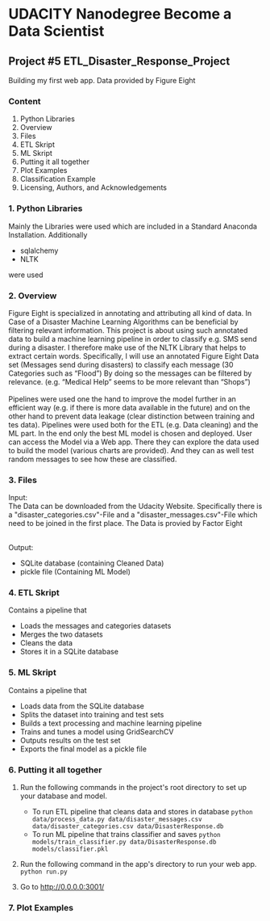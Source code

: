 # UDACITY Nanodegree Become a Data Scientist 

## Project #5 ETL_Disaster_Response_Project
Building my first web app. Data provided by Figure Eight

### Content
1. Python Libraries
2. Overview
3. Files
4. ETL Skript
5. ML Skript
6. Putting it all together
7. Plot Examples
8. Classification Example
9. Licensing, Authors, and Acknowledgements

### 1. Python Libraries
Mainly the Libraries were used which are included in a Standard Anaconda Installation. Additionally 
- sqlalchemy
- NLTK <br>

were used

### 2. Overview

Figure Eight is specialized in annotating and attributing all kind of data. In Case of a Disaster Machine Learning Algorithms can be beneficial by filtering relevant information. This project is about using such annotated data to build a machine learning pipeline in order to classify e.g. SMS send during a disaster. I therefore make use of the NLTK Library that helps to extract certain words. Specifically, I will use an annotated Figure Eight Data set (Messages send during disasters) to classify each message (30 Categories such as “Flood”) By doing so the messages can be filtered by relevance. (e.g. “Medical Help” seems to be more relevant than “Shops”) <br>
<br>
Pipelines were used one the hand to improve the model further in an efficient way (e.g. if there is more data available in the future) and on the other hand to prevent data leakage (clear distinction between training and tes data). Pipelines were used both for the ETL (e.g. Data cleaning) and the ML part. In the end only the best ML model is chosen and deployed. User can access the Model via a Web app. There they can explore the data used to build the model (various charts are provided). And they can as well test random messages to see how these are classified. 

### 3. Files

Input:<br>
The Data can be downloaded from the Udacity Website. Specifically there is a "disaster_categories.csv"-File and a "disaster_messages.csv"-File which need to be joined in the first place. The Data is provied by Factor Eight<br>
<br>

Output:<br>
- SQLite database (containing Cleaned Data)
- pickle file (Containing ML Model)

### 4. ETL Skript

Contains a pipeline that
- Loads the messages and categories datasets
- Merges the two datasets
- Cleans the data
- Stores it in a SQLite database

### 5. ML Skript

Contains a pipeline that 
- Loads data from the SQLite database
- Splits the dataset into training and test sets
- Builds a text processing and machine learning pipeline
- Trains and tunes a model using GridSearchCV
- Outputs results on the test set
- Exports the final model as a pickle file

### 6. Putting it all together

1. Run the following commands in the project's root directory to set up your database and model.

    - To run ETL pipeline that cleans data and stores in database
        `python data/process_data.py data/disaster_messages.csv data/disaster_categories.csv data/DisasterResponse.db`
    - To run ML pipeline that trains classifier and saves
        `python models/train_classifier.py data/DisasterResponse.db models/classifier.pkl`

2. Run the following command in the app's directory to run your web app.
    `python run.py`

3. Go to http://0.0.0.0:3001/

### 7. Plot Examples

